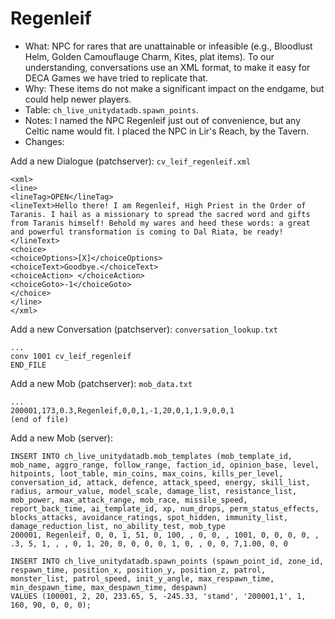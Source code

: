 # Regenleif

* What: NPC for rares that are unattainable or infeasible (e.g., Bloodlust Helm, Golden Camouflauge Charm, Kites, plat items). To our understanding, conversations use an XML format, to make it easy for DECA Games we have tried to replicate that.
* Why: These items do not make a significant impact on the endgame, but could help newer players.
* Table: `ch_live_unitydatadb.spawn_points`.
* Notes: I named the NPC Regenleif just out of convenience, but any Celtic name would fit. I placed the NPC in Lir's Reach, by the Tavern.
* Changes:

Add a new Dialogue (patchserver): `cv_leif_regenleif.xml`
```
<xml>
<line>
<lineTag>OPEN</lineTag>
<lineText>Hello there! I am Regenleif, High Priest in the Order of Taranis. I hail as a missionary to spread the sacred word and gifts from Taranis himself! Behold my wares and heed these words: a great and powerful transformation is coming to Dal Riata, be ready!</lineText>
<choice>
<choiceOptions>[X]</choiceOptions>
<choiceText>Goodbye.</choiceText>
<choiceAction> </choiceAction>
<choiceGoto>-1</choiceGoto>
</choice>
</line>
</xml>
```

Add a new Conversation (patchserver): `conversation_lookup.txt`
```
...
conv 1001 cv_leif_regenleif
END_FILE
```

Add a new Mob (patchserver): `mob_data.txt`
```
...
200001,173,0.3,Regenleif,0,0,1,-1,20,0,1,1.9,0,0,1
(end of file)
```

Add a new Mob (server):
```
INSERT INTO ch_live_unitydatadb.mob_templates (mob_template_id, mob_name, aggro_range, follow_range, faction_id, opinion_base, level, hitpoints, loot_table, min_coins, max_coins, kills_per_level, conversation_id, attack, defence, attack_speed, energy, skill_list, radius, armour_value, model_scale, damage_list, resistance_list, mob_power, max_attack_range, mob_race, missile_speed, report_back_time, ai_template_id, xp, num_drops, perm_status_effects, blocks_attacks, avoidance_ratings, spot_hidden, immunity_list, damage_reduction_list, no_ability_test, mob_type
200001, Regenleif, 0, 0, 1, 51, 0, 100, , 0, 0, , 1001, 0, 0, 0, 0, , .3, 5, 1, , , 0, 1, 20, 0, 0, 0, 0, 1, 0, , 0, 0, 7,1.00, 0, 0

INSERT INTO ch_live_unitydatadb.spawn_points (spawn_point_id, zone_id, respawn_time, position_x, position_y, position_z, patrol, monster_list, patrol_speed, init_y_angle, max_respawn_time, min_despawn_time, max_despawn_time, despawn)
VALUES (100001, 2, 20, 233.65, 5, -245.33, 'stamd', '200001,1', 1, 160, 90, 0, 0, 0);
```


